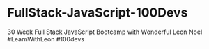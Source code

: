 # FullStack-JavaScript-100Devs
30 Week Full Stack JavaScript Bootcamp with Wonderful Leon Noel #LearnWithLeon #100devs

